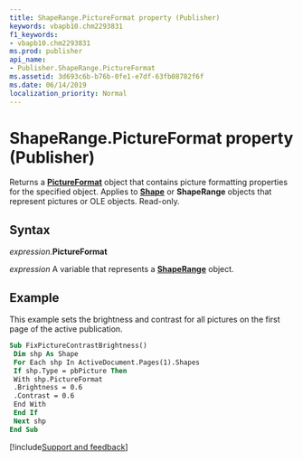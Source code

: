 ```yaml
---
title: ShapeRange.PictureFormat property (Publisher)
keywords: vbapb10.chm2293831
f1_keywords:
- vbapb10.chm2293831
ms.prod: publisher
api_name:
- Publisher.ShapeRange.PictureFormat
ms.assetid: 3d693c6b-b76b-0fe1-e7df-63fb08782f6f
ms.date: 06/14/2019
localization_priority: Normal
---
```



# ShapeRange.PictureFormat property (Publisher)

Returns a **[PictureFormat](Publisher.PictureFormat.md)** object that contains picture formatting properties for the specified object. Applies to **[Shape](Publisher.Shape.md)** or **ShapeRange** objects that represent pictures or OLE objects. Read-only.


## Syntax

_expression_.**PictureFormat**

_expression_ A variable that represents a **[ShapeRange](Publisher.ShapeRange.md)** object.


## Example

This example sets the brightness and contrast for all pictures on the first page of the active publication.

```vb
Sub FixPictureContrastBrightness() 
 Dim shp As Shape 
 For Each shp In ActiveDocument.Pages(1).Shapes 
 If shp.Type = pbPicture Then 
 With shp.PictureFormat 
 .Brightness = 0.6 
 .Contrast = 0.6 
 End With 
 End If 
 Next shp 
End Sub
```

[!include[Support and feedback](~/includes/feedback-boilerplate.md)]